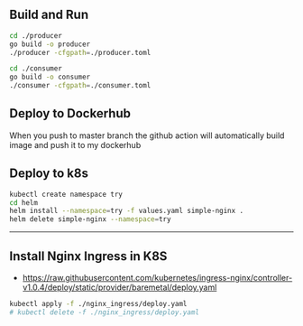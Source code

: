 ## Build and Run
``` sh
cd ./producer
go build -o producer
./producer -cfgpath=./producer.toml

cd ./consumer
go build -o consumer
./consumer -cfgpath=./consumer.toml
```

## Deploy to Dockerhub
When you push to master branch the github action will automatically build image and push it to my dockerhub

## Deploy to k8s
``` sh
kubectl create namespace try
cd helm
helm install --namespace=try -f values.yaml simple-nginx .
helm delete simple-nginx --namespace=try
```

---

## Install Nginx Ingress in K8S
* https://raw.githubusercontent.com/kubernetes/ingress-nginx/controller-v1.0.4/deploy/static/provider/baremetal/deploy.yaml
``` sh
kubectl apply -f ./nginx_ingress/deploy.yaml
# kubectl delete -f ./nginx_ingress/deploy.yaml
```